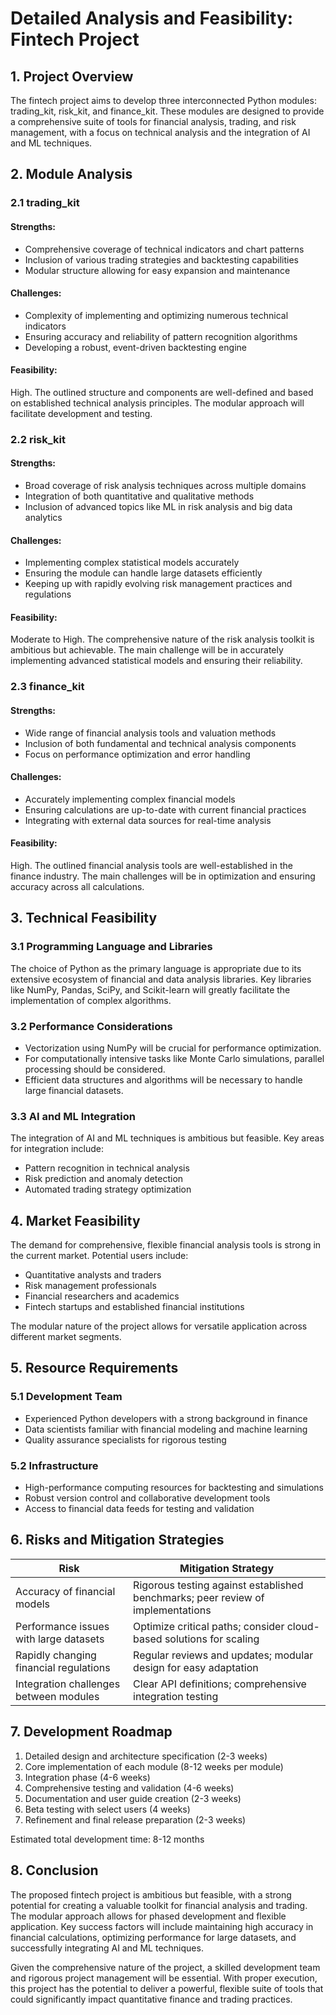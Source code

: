 # Detailed Analysis and Feasibility: Fintech Project

## 1. Project Overview

The fintech project aims to develop three interconnected Python modules: trading_kit, risk_kit, and finance_kit. These modules are designed to provide a comprehensive suite of tools for financial analysis, trading, and risk management, with a focus on technical analysis and the integration of AI and ML techniques.

## 2. Module Analysis

### 2.1 trading_kit

#### Strengths:

- Comprehensive coverage of technical indicators and chart patterns
- Inclusion of various trading strategies and backtesting capabilities
- Modular structure allowing for easy expansion and maintenance

#### Challenges:

- Complexity of implementing and optimizing numerous technical indicators
- Ensuring accuracy and reliability of pattern recognition algorithms
- Developing a robust, event-driven backtesting engine

#### Feasibility:

High. The outlined structure and components are well-defined and based on established technical analysis principles. The modular approach will facilitate development and testing.

### 2.2 risk_kit

#### Strengths:

- Broad coverage of risk analysis techniques across multiple domains
- Integration of both quantitative and qualitative methods
- Inclusion of advanced topics like ML in risk analysis and big data analytics

#### Challenges:

- Implementing complex statistical models accurately
- Ensuring the module can handle large datasets efficiently
- Keeping up with rapidly evolving risk management practices and regulations

#### Feasibility:

Moderate to High. The comprehensive nature of the risk analysis toolkit is ambitious but achievable. The main challenge will be in accurately implementing advanced statistical models and ensuring their reliability.

### 2.3 finance_kit

#### Strengths:

- Wide range of financial analysis tools and valuation methods
- Inclusion of both fundamental and technical analysis components
- Focus on performance optimization and error handling

#### Challenges:

- Accurately implementing complex financial models
- Ensuring calculations are up-to-date with current financial practices
- Integrating with external data sources for real-time analysis

#### Feasibility:

High. The outlined financial analysis tools are well-established in the finance industry. The main challenges will be in optimization and ensuring accuracy across all calculations.

## 3. Technical Feasibility

### 3.1 Programming Language and Libraries

The choice of Python as the primary language is appropriate due to its extensive ecosystem of financial and data analysis libraries. Key libraries like NumPy, Pandas, SciPy, and Scikit-learn will greatly facilitate the implementation of complex algorithms.

### 3.2 Performance Considerations

- Vectorization using NumPy will be crucial for performance optimization.
- For computationally intensive tasks like Monte Carlo simulations, parallel processing should be considered.
- Efficient data structures and algorithms will be necessary to handle large financial datasets.

### 3.3 AI and ML Integration

The integration of AI and ML techniques is ambitious but feasible. Key areas for integration include:
- Pattern recognition in technical analysis
- Risk prediction and anomaly detection
- Automated trading strategy optimization

## 4. Market Feasibility

The demand for comprehensive, flexible financial analysis tools is strong in the current market. Potential users include:
- Quantitative analysts and traders
- Risk management professionals
- Financial researchers and academics
- Fintech startups and established financial institutions

The modular nature of the project allows for versatile application across different market segments.

## 5. Resource Requirements

### 5.1 Development Team

- Experienced Python developers with a strong background in finance
- Data scientists familiar with financial modeling and machine learning
- Quality assurance specialists for rigorous testing

### 5.2 Infrastructure

- High-performance computing resources for backtesting and simulations
- Robust version control and collaborative development tools
- Access to financial data feeds for testing and validation

## 6. Risks and Mitigation Strategies

| Risk | Mitigation Strategy |
|------|---------------------|
| Accuracy of financial models | Rigorous testing against established benchmarks; peer review of implementations |
| Performance issues with large datasets | Optimize critical paths; consider cloud-based solutions for scaling |
| Rapidly changing financial regulations | Regular reviews and updates; modular design for easy adaptation |
| Integration challenges between modules | Clear API definitions; comprehensive integration testing |

## 7. Development Roadmap

1. Detailed design and architecture specification (2-3 weeks)
2. Core implementation of each module (8-12 weeks per module)
3. Integration phase (4-6 weeks)
4. Comprehensive testing and validation (4-6 weeks)
5. Documentation and user guide creation (2-3 weeks)
6. Beta testing with select users (4 weeks)
7. Refinement and final release preparation (2-3 weeks)

Estimated total development time: 8-12 months

## 8. Conclusion

The proposed fintech project is ambitious but feasible, with a strong potential for creating a valuable toolkit for financial analysis and trading. The modular approach allows for phased development and flexible application. Key success factors will include maintaining high accuracy in financial calculations, optimizing performance for large datasets, and successfully integrating AI and ML techniques.

Given the comprehensive nature of the project, a skilled development team and rigorous project management will be essential. With proper execution, this project has the potential to deliver a powerful, flexible suite of tools that could significantly impact quantitative finance and trading practices.